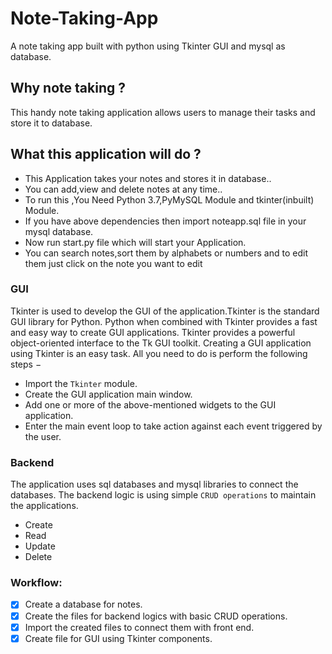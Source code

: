 # Note-Taking-App
A note taking app built with python using Tkinter GUI and mysql as database.

## Why note taking ?
This handy note taking application allows users to manage their tasks and store it to database.

## What this application will do ?
- This Application takes your notes and stores it in database..
- You can add,view and delete notes at any time..
- To run this ,You Need Python 3.7,PyMySQL Module and tkinter(inbuilt) Module.
- If you have above dependencies then import noteapp.sql file in your mysql database.
- Now run start.py file which will start your Application.
- You can search notes,sort them by alphabets or numbers and to edit them just click on the note you want to edit

### GUI
Tkinter is used to develop the GUI of the application.Tkinter is the standard GUI library for Python. Python when combined with Tkinter provides a fast and easy way to create GUI applications. Tkinter provides a powerful object-oriented interface to the Tk GUI toolkit.
Creating a GUI application using Tkinter is an easy task. All you need to do is perform the following steps −
* Import the `Tkinter` module.
* Create the GUI application main window.
* Add one or more of the above-mentioned widgets to the GUI application.
* Enter the main event loop to take action against each event triggered by the user.

### Backend
The application uses sql databases and mysql libraries to connect the databases.
The backend logic is using simple `CRUD operations` to maintain the applications.
- Create
- Read
- Update
- Delete

### Workflow:
- [x] Create a database for notes.
- [x] Create the files for backend logics with basic CRUD operations.
- [x] Import the created files to connect them with front end.
- [x] Create file for GUI using Tkinter components.
